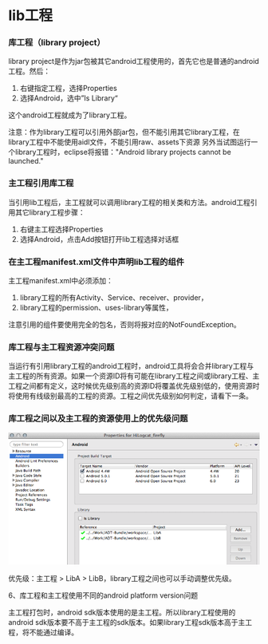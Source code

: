 lib工程
===

### 库工程（library project）

library project是作为jar包被其它android工程使用的，首先它也是普通的android工程。然后：

1. 右键指定工程，选择Properties
2. 选择Android，选中”Is Library“

这个android工程就成为了library工程。

注意：作为library工程可以引用外部jar包，但不能引用其它library工程，在library工程中不能使用aidl文件，不能引用raw、assets下资源
另外当试图运行一个library工程时，eclipse将报错："Android library projects cannot be launched."


### 主工程引用库工程

当引用lib工程后，主工程就可以调用library工程的相关类和方法。android工程引用其它library工程步骤：

1. 右键主工程选择Properties
2. 选择Android，点击Add按钮打开lib工程选择对话框

### 在主工程manifest.xml文件中声明lib工程的组件

主工程manifest.xml中必须添加：

1. library工程的所有Activity、Service、receiver、provider，
2. library工程的permission、uses-library等属性，

注意引用的组件要使用完全的包名，否则将报对应的NotFoundException。

### 库工程与主工程资源冲突问题

当运行有引用library工程的android工程时，android工具将会合并library工程与主工程的所有资源。如果一个资源ID将有可能在library工程之间或library工程、主工程之间都有定义，这时候优先级别高的资源ID将覆盖优先级别低的，使用资源时将使用有线级别最高的工程的资源。工程之间优先级别如何判定，请看下一条。

### 库工程之间以及主工程的资源使用上的优先级问题

![lib priority](img/lib.png)

优先级：主工程 > LibA > LibB，library工程之间也可以手动调整优先级。

6、库工程和主工程使用不同的android platform version问题

主工程打包时，android sdk版本使用的是主工程。所以library工程使用的android sdk版本要不高于主工程的sdk版本。如果library工程sdk版本高于主工程，将不能通过编译。
